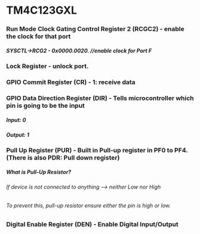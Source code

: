 # TM4C123GXL

### Run Mode Clock Gating Control Register 2 (RCGC2) - enable the clock for that port 

##### SYSCTL->RCG2 - 0x0000.0020.    //enable clock for Port F 

### Lock Register - unlock port. 

### GPIO Commit Register (CR) - 1: receive data 

### GPIO Data Direction Register (DIR) - Tells microcontroller which pin is going to be the input 

##### Input: 0

##### Output: 1

### Pull Up Register (PUR) - Built in Pull-up register in PF0 to PF4. (There is also PDR: Pull down register)

##### What is Pull-Up Resistor? 
###### If device is not connected to anything --> neither Low nor High 
###### To prevent this, pull-up resistor ensure either the pin is high or low. 
 

### Digital Enable Register (DEN) - Enable Digital Input/Output
